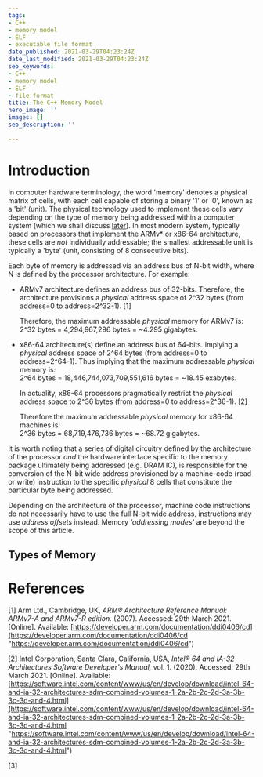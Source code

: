 ```yaml
---
tags:
- C++
- memory model
- ELF
- executable file format
date_published: 2021-03-29T04:23:24Z
date_last_modified: 2021-03-29T04:23:24Z
seo_keywords:
- C++
- memory model
- ELF
- file format
title: The C++ Memory Model
hero_image: ''
images: []
seo_description: ''

---
```

# Introduction

In computer hardware terminology, the word 'memory' denotes a physical matrix of cells, with each cell capable of storing a binary '1' or '0', known as a 'bit' (unit). The physical technology used to implement these cells vary depending on the type of memory being addressed within a computer system (which we shall discuss [later](#types-of-memory)). In most modern system, typically based on processors that implement the ARMv* or x86-64 architecture, these cells are _not_ individually addressable; the smallest addressable unit is typically a 'byte' (unit, consisting of 8 consecutive bits).

Each byte of memory is addressed via an address bus of N-bit width, where N is defined by the processor architecture. For example:

* ARMv7 architecture defines an address bus of 32-bits. Therefore, the architecture provisions a _physical_ address space of 2^32 bytes (from address=0 to address=2^32-1). \[1\]

  Therefore, the maximum addressable _physical_ memory for ARMv7 is:  
  2^32 bytes = 4,294,967,296 bytes = \~4.295 gigabytes.
* x86-64 architecture(s) define an address bus of 64-bits. Implying a _physical_ address space of 2^64 bytes (from address=0 to address=2^64-1). Thus implying that the maximum addressable _physical_ memory is:  
  2^64 bytes = 18,446,744,073,709,551,616 bytes = \~18.45 exabytes.

  In actuality,  x86-64 processors pragmatically restrict the _physical_ address space to 2^36 bytes (from address=0 to address=2^36-1). \[2\]

  Therefore the maximum addressable _physical_ memory for x86-64 machines is:  
  2^36 bytes = 68,719,476,736 bytes = \~68.72 gigabytes.

It is worth noting that a series of digital circuitry defined by the architecture of the processor _and_ the hardware interface specific to the memory package ultimately being addressed (e.g. DRAM IC), is responsible for the conversion of the N-bit wide address provisioned by a machine-code (read or write) instruction to the specific _physical_ 8 cells that constitute the particular byte being addressed.

Depending on the architecture of the processor, machine code instructions do not necessarily have to use the full N-bit wide address, instructions may use _address offsets_ instead. Memory _'addressing modes'_ are beyond the scope of this article.

## Types of Memory

# References

\[1\] Arm Ltd., Cambridge, UK, _ARM® Architecture Reference Manual: ARMv7-A and ARMv7-R edition._ (2007). Accessed: 29th March 2021. \[Online\]. Available: [https://developer.arm.com/documentation/ddi0406/cd](https://developer.arm.com/documentation/ddi0406/cd "https://developer.arm.com/documentation/ddi0406/cd")

\[2\] Intel Corporation, Santa Clara, California, USA, _Intel® 64 and IA-32 Architectures Software Developer's Manual,_ vol. 1. (2020). Accessed: 29th March 2021. \[Online\]. Available: [https://software.intel.com/content/www/us/en/develop/download/intel-64-and-ia-32-architectures-sdm-combined-volumes-1-2a-2b-2c-2d-3a-3b-3c-3d-and-4.html](https://software.intel.com/content/www/us/en/develop/download/intel-64-and-ia-32-architectures-sdm-combined-volumes-1-2a-2b-2c-2d-3a-3b-3c-3d-and-4.html "https://software.intel.com/content/www/us/en/develop/download/intel-64-and-ia-32-architectures-sdm-combined-volumes-1-2a-2b-2c-2d-3a-3b-3c-3d-and-4.html")

\[3\]
